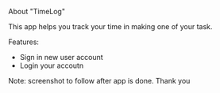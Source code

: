 About "TimeLog"

This app helps you track your time in making one of your task.

Features:
* Sign in new user account
* Login your accoutn

Note: screenshot to follow after app is done. Thank you
